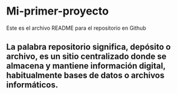 # Mi-primer-proyecto
Este es el archivo README para el repositorio en Github
## La palabra repositorio significa, depósito o archivo, es un sitio centralizado donde se almacena y mantiene información digital, habitualmente bases de datos o archivos informáticos. 
